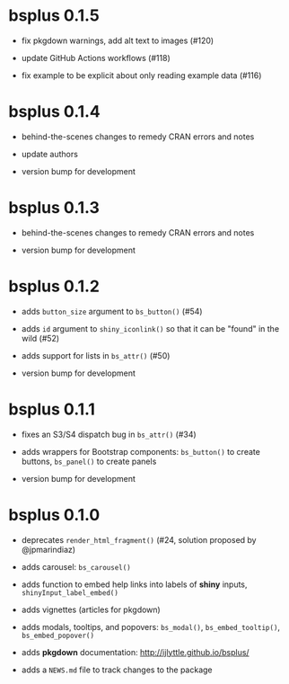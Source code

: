 # bsplus 0.1.5

- fix pkgdown warnings, add alt text to images (#120)

- update GitHub Actions workflows (#118)

- fix example to be explicit about only reading example data (#116)

# bsplus 0.1.4

- behind-the-scenes changes to remedy CRAN errors and notes

- update authors

- version bump for development

# bsplus 0.1.3

- behind-the-scenes changes to remedy CRAN errors and notes

- version bump for development

# bsplus 0.1.2

- adds `button_size` argument to `bs_button()` (#54)

- adds `id` argument to `shiny_iconlink()` so that it can be "found" in the wild (#52)

- adds support for lists in `bs_attr()` (#50)

- version bump for development

# bsplus 0.1.1

- fixes an S3/S4 dispatch bug in `bs_attr()` (#34)

- adds wrappers for Bootstrap components: `bs_button()` to create buttons, `bs_panel()` to create panels

- version bump for development

# bsplus 0.1.0

- deprecates `render_html_fragment()` (#24, solution proposed by @jpmarindiaz)

- adds carousel: `bs_carousel()` 

- adds function to embed help links into labels of **shiny** inputs, `shinyInput_label_embed()`

- adds vignettes (articles for pkgdown)

- adds modals, tooltips, and popovers: `bs_modal()`, `bs_embed_tooltip()`, `bs_embed_popover()`

- adds **pkgdown** documentation: http://ijlyttle.github.io/bsplus/

- adds a `NEWS.md` file to track changes to the package




